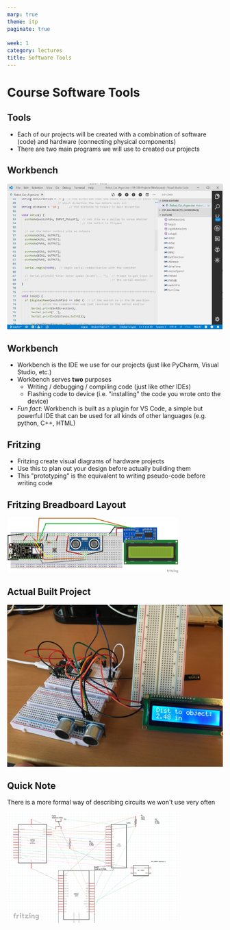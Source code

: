 ```yaml
---
marp: true
theme: itp
paginate: true

week: 1
category: lectures
title: Software Tools
---
```


<!-- headingDivider: 2 -->

# Course Software Tools

## Tools

- Each of our projects will be created with a combination of software (code) and hardware (connecting physical components)
- There are two main programs we will use to created our projects

## Workbench

<img src="assets/1565051874830_v2.png" alt="Workbench IDE" style="width:700px" />

## Workbench

- Workbench is the IDE we use for our projects (just like PyCharm, Visual Studio, etc.)
- Workbench serves **two** purposes
  - Writing / debugging / compiling code (just like other IDEs)
  - Flashing code to device (i.e. "installing" the code you wrote onto the device)
- *Fun fact:* Workbench is built as a plugin for VS Code, a simple but powerful IDE that can be used for all kinds of other languages (e.g. python, C++, HTML)

## Fritzing

- Fritzing create visual diagrams of hardware projects
- Use this to plan out your design before actually building them
- This "prototyping" is the equivalent to writing pseudo-code before writing code

## Fritzing Breadboard Layout

<img src="assets/TE5_range_finder_Argon_bb-1565052544681.png" alt="Fritzing" style="width:400px" />

## Actual Built Project

<img src="assets/built_range_finder.jpg" alt="Argon rangefinder" style="width:600px" />

## Quick Note

There is a more formal way of describing circuits we won't use very often

<img src="assets/1565052726261.png" alt="width:400px" style="width:400px" />